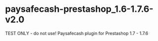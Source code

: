 # paysafecash-prestashop_1.6-1.7.6-v2.0
TEST ONLY - do not use! Paysafecash plugin for Prestashop 1.7 - 1.7.6
